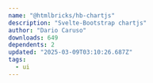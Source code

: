```yaml
---
name: "@htmlbricks/hb-chartjs"
description: "Svelte-Bootstrap chartjs"
author: "Dario Caruso"
downloads: 649
dependents: 2
updated: "2025-03-09T03:10:26.687Z"
tags: 
  - ui
---
```

